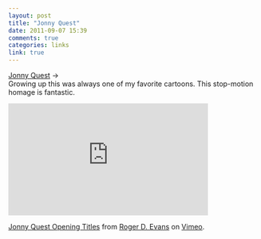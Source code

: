 ```yaml
---
layout: post
title: "Jonny Quest"
date: 2011-09-07 15:39
comments: true
categories: links
link: true
---
```

[Jonny Quest](http://en.wikipedia.org/wiki/Jonny_Quest "Jonny Quest") &rarr;  
Growing up this was always one of my favorite cartoons. This stop-motion homage is fantastic.

<iframe src="http://player.vimeo.com/video/28278839?title=0&amp;byline=0&amp;portrait=0" width="400" height="225" frameborder="0"></iframe><p><a href="http://vimeo.com/28278839">Jonny Quest Opening Titles</a> from <a href="http://vimeo.com/user8282078">Roger D. Evans</a> on <a href="http://vimeo.com">Vimeo</a>.</p>